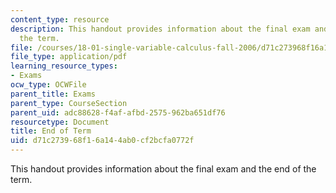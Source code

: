 ```yaml
---
content_type: resource
description: This handout provides information about the final exam and the end of
  the term.
file: /courses/18-01-single-variable-calculus-fall-2006/d71c273968f16a144ab0cf2bcfa0772f_endoftermf06.pdf
file_type: application/pdf
learning_resource_types:
- Exams
ocw_type: OCWFile
parent_title: Exams
parent_type: CourseSection
parent_uid: adc88628-f4af-afbd-2575-962ba651df76
resourcetype: Document
title: End of Term
uid: d71c2739-68f1-6a14-4ab0-cf2bcfa0772f
---
```

This handout provides information about the final exam and the end of the term.


